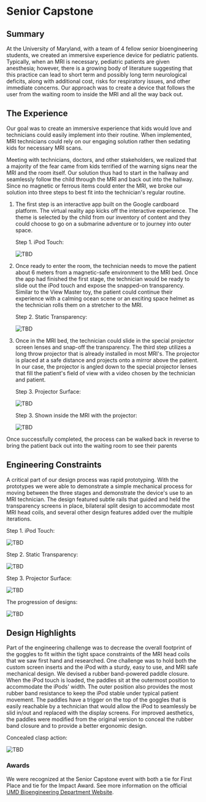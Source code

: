 # Senior Capstone

## Summary

At the University of Maryland, with a team of 4 fellow senior bioengineering students, we created an immersive experience device for pediatric patients. Typically, when an MRI is necessary, pediatric patients are given anesthesia; however, there is a growing body of literature suggesting that this practice can lead to short term and possibly long term neurological deficits, along with additional cost, risks for respiratory issues, and other immediate concerns. Our approach was to create a device that follows the user from the waiting room to inside the MRI and all the way back out.

## The Experience

Our goal was to create an immersive experience that kids would love and technicians could easily implement into their routine. When implemented, MRI technicians could rely on our engaging solution rather then sedating kids for necessary MRI scans.

Meeting with technicians, doctors, and other stakeholders, we realized that a majority of the fear came from kids terrified of the warning signs near the MRI and the room itself. Our solution thus had to start in the hallway and seamlessly follow the child through the MRI and back out into the hallway. Since no magnetic or ferrous items could enter the MRI, we broke our solution into three steps to best fit into the technician's regular routine.

1. The first step is an interactive app built on the Google cardboard platform. The virtual reality app kicks off the interactive experience. The theme is selected by the child from our inventory of content and they could choose to go on a submarine adventure or to journey into outer space.

    Step 1. iPod Touch:

    ![TBD](./imgs/Capstone/Capstone-ipod.png)

1. Once ready to enter the room, the technician needs to move the patient about 6 meters from a magnetic-safe environment to the MRI bed. Once the app had finished the first stage, the technician would be ready to slide out the iPod touch and expose the snapped-on transparency. Similar to the View Master toy, the patient could continue their experience with a calming ocean scene or an exciting space helmet as the technician rolls them on a stretcher to the MRI.

    Step 2. Static Transparency:

    ![TBD](./imgs/Capstone/Capstone-transparency.png)

1. Once in the MRI bed, the technician could slide in the special projector screen lenses and snap-off the transparency. The third step utilizes a long throw projector that is already installed in most MRI's. The projector is placed at a safe distance and projects onto a mirror above the patient. In our case, the projector is angled down to the special projector lenses that fill the patient's field of view with a video chosen by the technician and patient.

    Step 3. Projector Surface:

    ![TBD](./imgs/Capstone/Capstone-projector.png)

    Step 3. Shown inside the MRI with the projector:

    ![TBD](./imgs/Capstone/Capstone-mri.png)

Once successfully completed, the process can be walked back in reverse to bring the patient back out into the waiting room to see their parents

## Engineering Constraints

A critical part of our design process was rapid prototyping. With the prototypes we were able to demonstrate a simple mechanical process for moving between the three stages and demonstrate the device's use to an MRI technician. The design featured subtle rails that guided and held the transparency screens in place, bilateral split design to accommodate most MRI head coils, and several other design features added over the multiple iterations.

Step 1. iPod Touch:

![TBD](./imgs/Capstone/1_phone.jpg)

Step 2. Static Transparency:

![TBD](./imgs/Capstone/2_transparency.jpg)

Step 3. Projector Surface:

![TBD](./imgs/Capstone/3_projector.jpg)

The progression of designs:

![TBD](./imgs/Capstone/evolution.jpg)

## Design Highlights

Part of the engineering challenge was to decrease the overall footprint of the goggles to fit within the tight space constraints of the MRI head coils that we saw first hand and researched. One challenge was to hold both the custom screen inserts and the iPod with a sturdy, easy to use, and MRI safe mechanical design. We devised a rubber band-powered paddle closure. When the iPod touch is loaded, the paddles sit at the outermost position to accommodate the iPods' width. The outer position also provides the most rubber band resistance to keep the iPod stable under typical patient movement. The paddles have a trigger on the top of the goggles that is easily reachable by a technician that would allow the iPod to seamlessly be slid in/out and replaced with the display screens. For improved aesthetics, the paddles were modified from the original version to conceal the rubber band closure and to provide a better ergonomic design.

Concealed clasp action:

![TBD](./imgs/Capstone/rubberband_clasp.jpg)

### Awards

We were recognized at the Senior Capstone event with both a tie for First Place and tie for the Impact Award. See more information on the official [UMD Bioengineering Department Website](http://bioe.umd.edu/news/news_story.php?id=9781).
